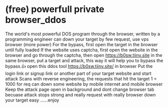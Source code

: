 # (free) powerfull private browser_ddos
The world's most powerful DOS program through the browser, written by a programming engineer can down your target by few request, use vps browser (more power) For the bypass, first open the target in the browser until fully loaded If the website uses captcha, first open the website in the browser and go through the captcha, then open https://b0sw.tiiny.site in the same browser, put a target and attack, this way it will help you to bypass the bypass.👍 open this ddos tool https://b0sw.tiiny.site/ in browser Put the login link or signup link or another part of your target website and start attack Scans with reverse engineering, the requests that hit the target 1 = 1000 for req can down some website by mobile internet and mobile browser Keep the attack page open in background and dont change browser tab becuase attack stops strong and really request with really browser down your target easy ......enjoy
